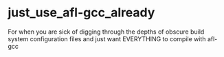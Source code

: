 # just_use_afl-gcc_already
For when you are sick of digging through the depths of obscure build system configuration files and just want EVERYTHING to compile with afl-gcc
